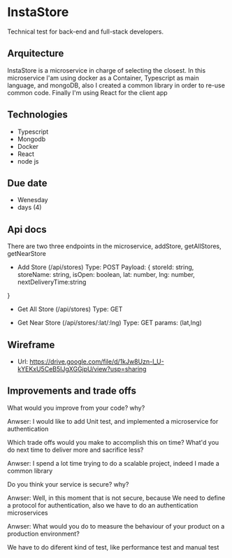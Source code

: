 # InstaStore
Technical test for back-end and full-stack developers.

## Arquitecture
InstaStore is a microservice in charge of selecting the closest. In this microservice  I'am using docker as a Container, Typescript as main language, and mongoDB, also I created a common library in order to re-use common code. Finally I'm using React for the client app


## Technologies

- Typescript
- Mongodb
- Docker
- React
- node js

## Due date

- Wenesday
- days (4)

## Api docs

There are two three endpoints in the microservice, addStore, getAllStores, getNearStore

- Add Store (/api/stores)
  Type: POST
  Payload:
 {
     storeId: string,
    storeName: string,
    isOpen: boolean,
    lat: number,
    lng: number,
    nextDeliveryTime:string

 }
 - Get All Store (/api/stores)
   Type: GET

 - Get Near Store (/api/stores/:lat/:lng)
   Type: GET
  params: (lat,lng)

## Wireframe

- Url:
  https://drive.google.com/file/d/1kJw8Uzn-I_U-kYEKxU5CeB5IJgXGGjpU/view?usp=sharing 

## Improvements and trade offs

What would you improve from your code? why?

Anwser: I would like to add Unit test, and implemented a  microservice for authentication 

Which trade offs would you make to accomplish this on time? What'd you do next time to deliver more and sacrifice less?

Anwser: I spend a lot time trying to do a scalable project, indeed I made a common library

Do you think your service is secure? why?

Anwser: Well, in this moment that is not secure, because We need to define a protocol for authentication, also we have to do an authentication microservices

Anwser: What would you do to measure the behaviour of your product on a production environment?

We have to do diferent kind of test, like performance test and manual test


